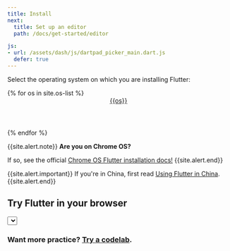 ```yaml
---
title: Install
next:
  title: Set up an editor
  path: /docs/get-started/editor

js:
- url: /assets/dash/js/dartpad_picker_main.dart.js
  defer: true
---
```


Select the operating system on which you are installing Flutter:

<div class="card-deck mb-8">
{% for os in site.os-list %}
  <a class="card" href="/docs/get-started/install/{{os | downcase}}">
    <div class="card-body">
      <header class="card-title text-center m-0">
        {{os}}
        <i class="fab fa-{{os | downcase}}"></i>
      </header>
    </div>
  </a>
{% endfor %}
</div>

{{site.alert.note}}
  **Are you on Chrome OS?**

  If so, see the official [Chrome OS Flutter installation docs!](/docs/get-started/install/chromeos)
{{site.alert.end}}

{{site.alert.important}}
  If you're in China, first read [Using Flutter in China](/community/china).
{{site.alert.end}}

<section class="landing-page__cta card text-center">
    <div class="dash-dartpad">
        <a name="try-dart"></a>
        <h2>Try Flutter in your browser</h2>
        <select id="dartpad-select"></select>
        <div id="dartpad-host"></div>
        <h3>Want more practice? <a href="/codelabs">Try a codelab</a>.</h3>
    </div>
</section><br>

